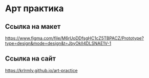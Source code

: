 # Арт практика

## Ссылка на макет
<a href="https://www.figma.com/file/M6rUoDDfsgHC1cZ5TBPACZ/Prototype?type=design&mode=design&t=JbyOklI4DLSNAE1V-1" target="_blank">https://www.figma.com/file/M6rUoDDfsgHC1cZ5TBPACZ/Prototype?type=design&mode=design&t=JbyOklI4DLSNAE1V-1</a>

## Ссылка на сайт
<a href="https://krlrmlv.github.io/art-practice" target="_blank">https://krlrmlv.github.io/art-practice</a>

